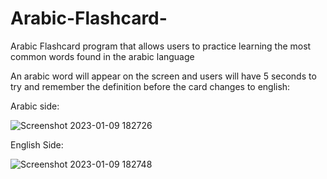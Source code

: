 # Arabic-Flashcard-

Arabic Flashcard program that allows users to practice learning the most common words found in the arabic language 

An arabic word will appear on the screen and users will have 5 seconds to try and remember the definition before the card changes to english: 

Arabic side: 

![Screenshot 2023-01-09 182726](https://user-images.githubusercontent.com/122187705/211428694-ea9de1e6-c576-4188-bbf8-e6071202ec76.png)

English Side: 


![Screenshot 2023-01-09 182748](https://user-images.githubusercontent.com/122187705/211428720-7220d8a3-688c-47b0-90bc-293a95cab2d2.png)
